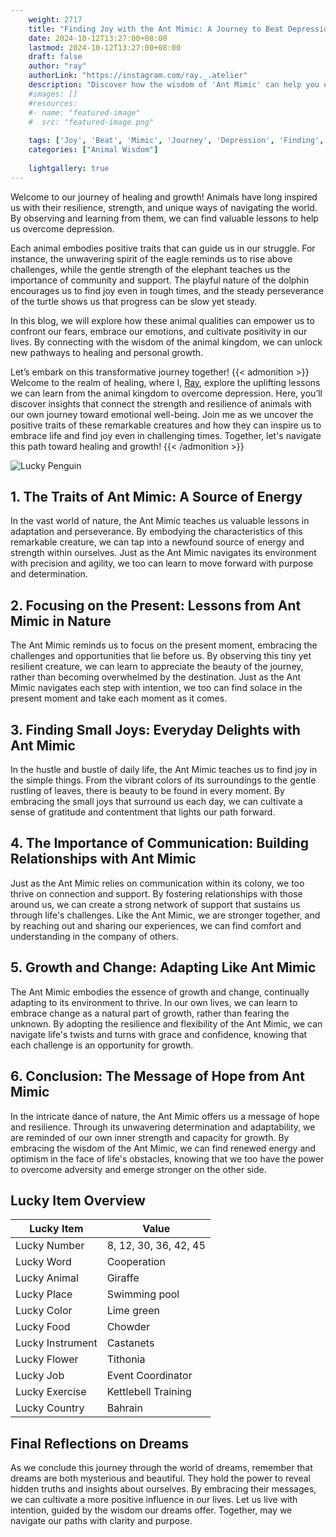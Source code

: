 ```yaml
---
    weight: 2717
    title: "Finding Joy with the Ant Mimic: A Journey to Beat Depression"  # Assuming 'title' column exists
    date: 2024-10-12T13:27:00+08:00
    lastmod: 2024-10-12T13:27:00+08:00
    draft: false
    author: "ray"
    authorLink: "https://instagram.com/ray._.atelier"
    description: "Discover how the wisdom of 'Ant Mimic' can help you overcome depression and find joy in your life journey."
    #images: []
    #resources:
    #- name: "featured-image"
    #  src: "featured-image.png"
    
    tags: ['Joy', 'Beat', 'Mimic', 'Journey', 'Depression', 'Finding', 'Ant']
    categories: ["Animal Wisdom"]
    
    lightgallery: true
---
```

    
Welcome to our journey of healing and growth! Animals have long inspired us with their resilience, strength, and unique ways of navigating the world. By observing and learning from them, we can find valuable lessons to help us overcome depression.

Each animal embodies positive traits that can guide us in our struggle. For instance, the unwavering spirit of the eagle reminds us to rise above challenges, while the gentle strength of the elephant teaches us the importance of community and support. The playful nature of the dolphin encourages us to find joy even in tough times, and the steady perseverance of the turtle shows us that progress can be slow yet steady.

In this blog, we will explore how these animal qualities can empower us to confront our fears, embrace our emotions, and cultivate positivity in our lives. By connecting with the wisdom of the animal kingdom, we can unlock new pathways to healing and personal growth.

Let’s embark on this transformative journey together!
{{< admonition >}}
Welcome to the realm of healing, where I, [Ray](https://instagram.com/ray._.atelier), explore the uplifting lessons we can learn from the animal kingdom to overcome depression. Here, you’ll discover insights that connect the strength and resilience of animals with our own journey toward emotional well-being. Join me as we uncover the positive traits of these remarkable creatures and how they can inspire us to embrace life and find joy even in challenging times. Together, let's navigate this path toward healing and growth!
{{< /admonition >}}

![Lucky Penguin](https://cdn.pixabay.com/photo/2024/09/07/02/34/penguins-9028827_1280.jpg "Lucky Penguin")

## 1. The Traits of Ant Mimic: A Source of Energy  
In the vast world of nature, the Ant Mimic teaches us valuable lessons in adaptation and perseverance. By embodying the characteristics of this remarkable creature, we can tap into a newfound source of energy and strength within ourselves. Just as the Ant Mimic navigates its environment with precision and agility, we too can learn to move forward with purpose and determination.

## 2. Focusing on the Present: Lessons from Ant Mimic in Nature  
The Ant Mimic reminds us to focus on the present moment, embracing the challenges and opportunities that lie before us. By observing this tiny yet resilient creature, we can learn to appreciate the beauty of the journey, rather than becoming overwhelmed by the destination. Just as the Ant Mimic navigates each step with intention, we too can find solace in the present moment and take each moment as it comes.

## 3. Finding Small Joys: Everyday Delights with Ant Mimic  
In the hustle and bustle of daily life, the Ant Mimic teaches us to find joy in the simple things. From the vibrant colors of its surroundings to the gentle rustling of leaves, there is beauty to be found in every moment. By embracing the small joys that surround us each day, we can cultivate a sense of gratitude and contentment that lights our path forward.

## 4. The Importance of Communication: Building Relationships with Ant Mimic  
Just as the Ant Mimic relies on communication within its colony, we too thrive on connection and support. By fostering relationships with those around us, we can create a strong network of support that sustains us through life's challenges. Like the Ant Mimic, we are stronger together, and by reaching out and sharing our experiences, we can find comfort and understanding in the company of others.

## 5. Growth and Change: Adapting Like Ant Mimic  
The Ant Mimic embodies the essence of growth and change, continually adapting to its environment to thrive. In our own lives, we can learn to embrace change as a natural part of growth, rather than fearing the unknown. By adopting the resilience and flexibility of the Ant Mimic, we can navigate life's twists and turns with grace and confidence, knowing that each challenge is an opportunity for growth.

## 6. Conclusion: The Message of Hope from Ant Mimic  
In the intricate dance of nature, the Ant Mimic offers us a message of hope and resilience. Through its unwavering determination and adaptability, we are reminded of our own inner strength and capacity for growth. By embracing the wisdom of the Ant Mimic, we can find renewed energy and optimism in the face of life's obstacles, knowing that we too have the power to overcome adversity and emerge stronger on the other side.


## Lucky Item Overview
| Lucky Item          | Value              |
|---------------|--------------------|
| Lucky Number        | 8, 12, 30, 36, 42, 45  |
| Lucky Word          | Cooperation |
| Lucky Animal        | Giraffe |
| Lucky Place         | Swimming pool     |
| Lucky Color         | Lime green     |
| Lucky Food          | Chowder      |
| Lucky Instrument    | Castanets |
| Lucky Flower        | Tithonia    |
| Lucky Job           | Event Coordinator       |
| Lucky Exercise      | Kettlebell Training  |
| Lucky Country       | Bahrain    |


##  Final Reflections on Dreams

As we conclude this journey through the world of dreams, remember that dreams are both mysterious and beautiful. They hold the power to reveal hidden truths and insights about ourselves. By embracing their messages, we can cultivate a more positive influence in our lives. Let us live with intention, guided by the wisdom our dreams offer. Together, may we navigate our paths with clarity and purpose.
